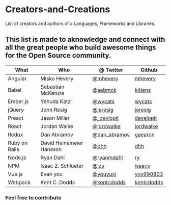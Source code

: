 # Creators-and-Creations

List of creators and authors of a Languages, Frameworks and Libraries. 
## This list is made to aknowledge and connect with all the great people who build awesome things for the Open Source community.

| What | Who | @ Twitter| Github | 
| ------ | ------ | --------| ---------|
| Angular | Misko Hevery   | [@mhevery](https://twitter.com/mhevery) | [mhevery](https://github.com/mhevery)
| Babel | Sebastian McKenzie| [@sebmck](https://twitter.com/sebmck)  | [kittens](https://github.com/kittens)
| Ember.js | Yehuda Katz | [@wycats](https://twitter.com/wycats)  | [wycats](https://github.com/wycats)
| jQuery | John Resig| [@jeresig](https://twitter.com/jeresig)  | [jeresig](https://github.com/jeresig)
| Preact | Jason Miller| [@_devlopit](https://twitter.com/_developit)  | [developit](https://github.com/developit)
| React | Jordan Walke| [@jordwalke](https://twitter.com/jordwalke) | [jordwalke](https://github.com/jordwalke)
| Redux | Dan Abramov | [@dan_abramov](https://twitter.com/dan_abramov) |[gaearon](https://github.com/gaearon)
| Ruby on Rails| David Heinemeier Hansson | [@dhh](https://twitter.com/dhh) | [dhh](https://github.com/dhh)
|Node.js| Ryan Dahl| [@ryanmdahl](https://twitter.com/ryanmdahl) | [ry](https://github.com/ry)
| NPM   | Isaac Z. Schlueter| [@izs](https://twitter.com/izs) | [isaacs](https://github.com/isaacs)
| Vue.js  | Evan you| [@youyuxi](https://twitter.com/youyuxi) | [yyx990803](https://github.com/yyx990803)
| Webpack | Kent C. Dodds| [@kentcdodds](https://twitter.com/kentcdodds) | [kentcdodds](https://github.com/kentcdodds)


### Feel free to contribute
